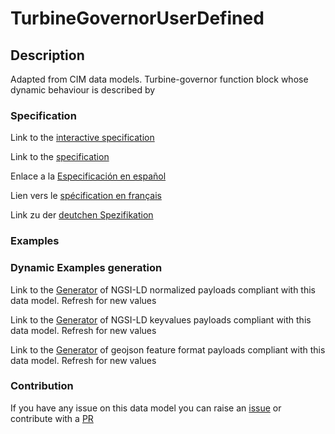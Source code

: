 # TurbineGovernorUserDefined

## Description 

Adapted from CIM data models. Turbine-governor function block whose dynamic behaviour is described by
### Specification

Link to the [interactive specification](https://swagger.lab.fiware.org/?url=https://github.com/smart-data-models/dataModel.EnergyCIM/blob/master/TurbineGovernorUserDefined/swagger.yaml)

Link to the [specification](https://github.com/smart-data-models/dataModel.EnergyCIM/blob/master/TurbineGovernorUserDefined/doc/spec.md)

Enlace a la [Especificación en español](https://github.com/smart-data-models/dataModel.EnergyCIM/blob/master/TurbineGovernorUserDefined/doc/spec_ES.md)

Lien vers le [spécification en français](https://github.com/smart-data-models/dataModel.EnergyCIM/blob/master/TurbineGovernorUserDefined/doc/spec_FR.md)

Link zu der [deutchen Spezifikation](https://github.com/smart-data-models/dataModel.EnergyCIM/blob/master/TurbineGovernorUserDefined/doc/spec_DE.md)
### Examples
### Dynamic Examples generation

Link to the [Generator](https://smartdatamodels.org/extra/ngsi-ld_generator_v0.92.php?schemaUrl=https://raw.githubusercontent.com/smart-data-models/dataModel.EnergyCIM/master/TurbineGovernorUserDefined/schema.json&email=info@smartdatamodels.org) of NGSI-LD normalized payloads compliant with this data model. Refresh for new values

Link to the [Generator](https://smartdatamodels.org/extra/ngsi-ld_generator_keyvalues_v0.92.php?schemaUrl=https://raw.githubusercontent.com/smart-data-models/dataModel.EnergyCIM/master/TurbineGovernorUserDefined/schema.json&email=info@smartdatamodels.org) of NGSI-LD keyvalues payloads compliant with this data model. Refresh for new values

Link to the [Generator](https://smartdatamodels.org/extra/geojson_features_generator_v1.0.php?schemaUrl=https://raw.githubusercontent.com/smart-data-models/dataModel.EnergyCIM/master/TurbineGovernorUserDefined/schema.json&email=info@smartdatamodels.org) of geojson feature format payloads compliant with this data model. Refresh for new values
### Contribution

 If you have any issue on this data model you can raise an [issue](https://github.com/smart-data-models/dataModel.EnergyCIM/issues)  or contribute with a [PR](https://github.com/smart-data-models/dataModel.EnergyCIM/pulls)